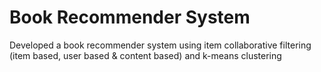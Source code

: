 # Book Recommender System
Developed a book recommender system using item collaborative filtering (item based, user based & content based) and k-means clustering
